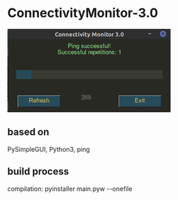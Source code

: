# ConnectivityMonitor-3.0

![screenshot](https://github.com/louckazdenekjr/ConnectivityMonitor-3.0/blob/master/extra/screenshot.png)

## based on

PySimpleGUI, Python3, ping

## build process

compilation: pyinstaller main.pyw --onefile
